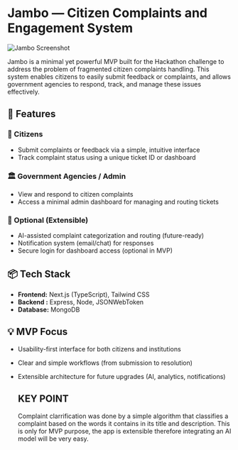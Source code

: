 # Jambo — Citizen Complaints and Engagement System

![Jambo Screenshot]([https://yourdomain.com/path/to/image.png](https://i.pinimg.com/736x/c6/94/d3/c694d3279338fd42a2a24606ac36ed04.jpg))


Jambo is a minimal yet powerful MVP built for the Hackathon challenge to address the problem of fragmented citizen complaints handling. This system enables citizens to easily submit feedback or complaints, and allows government agencies to respond, track, and manage these issues effectively.

## 🚀 Features

### 👤 Citizens
- Submit complaints or feedback via a simple, intuitive interface
- Track complaint status using a unique ticket ID or dashboard

### 🏛️ Government Agencies / Admin
- View and respond to citizen complaints
- Access a minimal admin dashboard for managing and routing tickets

### 🧠 Optional (Extensible)
- AI-assisted complaint categorization and routing (future-ready)
- Notification system (email/chat) for responses
- Secure login for dashboard access (optional in MVP)

## 📦 Tech Stack

- **Frontend:** Next.js (TypeScript), Tailwind CSS
- **Backend :** Express, Node, JSONWebToken
- **Database:** MongoDB

## 💡 MVP Focus

- Usability-first interface for both citizens and institutions
- Clear and simple workflows (from submission to resolution)
- Extensible architecture for future upgrades (AI, analytics, notifications)

  ## KEY POINT
  Complaint clarrification was done by a simple algorithm that classifies a complaint based on the words it contains in its title and description. This is only for MVP purpose, the app is extensible therefore integrating an AI model will be very easy.

